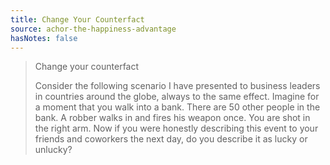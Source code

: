```yaml
---
title: Change Your Counterfact
source: achor-the-happiness-advantage
hasNotes: false
---
```


> Change your counterfact
>
> Consider the following scenario I have presented to business leaders in countries around the globe, always to the same effect. Imagine for a moment that you walk into a bank. There are 50 other people in the bank. A robber walks in and fires his weapon once. You are shot in the right arm.
> Now if you were honestly describing this event to your friends and coworkers the next day, do you describe it as lucky or unlucky?
